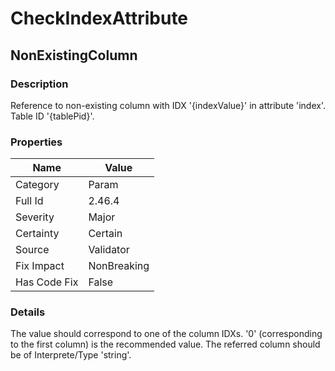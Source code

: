 ﻿---  
uid: Validator_2_46_4  
---

# CheckIndexAttribute

## NonExistingColumn

### Description

Reference to non\-existing column with IDX '{indexValue}' in attribute 'index'. Table ID '{tablePid}'.

### Properties

| Name         | Value       |
| ------------ | ----------- |
| Category     | Param       |
| Full Id      | 2.46.4      |
| Severity     | Major       |
| Certainty    | Certain     |
| Source       | Validator   |
| Fix Impact   | NonBreaking |
| Has Code Fix | False       |

### Details

The value should correspond to one of the column IDXs. '0' (corresponding to the first column) is the recommended value. The referred column should be of Interprete\/Type 'string'.
